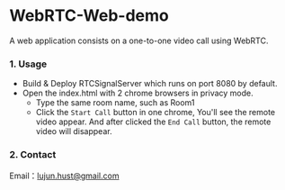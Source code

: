 # WebRTC-Web-demo

A web application consists on a one-to-one video call using WebRTC.

### 1. Usage

- Build & Deploy RTCSignalServer which runs on port 8080 by default.
- Open the index.html with 2 chrome browsers in privacy mode.
  - Type the same room name, such as Room1
  - Click the `Start Call` button in one chrome, You'll see the remote video appear. And after clicked the `End Call` button, the remote video will disappear.

### 2. Contact

Email：[lujun.hust@gmail.com](mailto:lujun.hust@gmail.com)